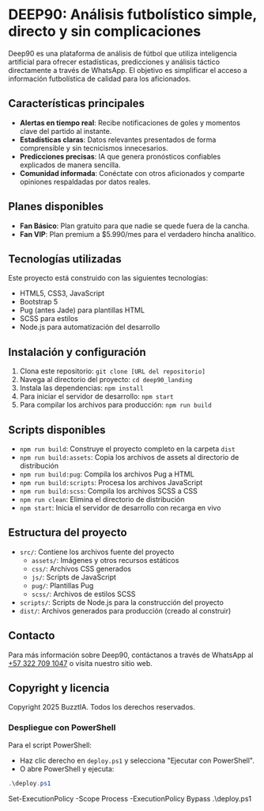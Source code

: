 # DEEP90: Análisis futbolístico simple, directo y sin complicaciones

Deep90 es una plataforma de análisis de fútbol que utiliza inteligencia artificial para ofrecer estadísticas, predicciones y análisis táctico directamente a través de WhatsApp. El objetivo es simplificar el acceso a información futbolística de calidad para los aficionados.

## Características principales

- **Alertas en tiempo real**: Recibe notificaciones de goles y momentos clave del partido al instante.
- **Estadísticas claras**: Datos relevantes presentados de forma comprensible y sin tecnicismos innecesarios.
- **Predicciones precisas**: IA que genera pronósticos confiables explicados de manera sencilla.
- **Comunidad informada**: Conéctate con otros aficionados y comparte opiniones respaldadas por datos reales.

## Planes disponibles

- **Fan Básico**: Plan gratuito para que nadie se quede fuera de la cancha.
- **Fan VIP**: Plan premium a $5.990/mes para el verdadero hincha analítico.

## Tecnologías utilizadas

Este proyecto está construido con las siguientes tecnologías:

- HTML5, CSS3, JavaScript
- Bootstrap 5
- Pug (antes Jade) para plantillas HTML
- SCSS para estilos
- Node.js para automatización del desarrollo

## Instalación y configuración

1. Clona este repositorio: `git clone [URL del repositorio]`
2. Navega al directorio del proyecto: `cd deep90_landing`
3. Instala las dependencias: `npm install`
4. Para iniciar el servidor de desarrollo: `npm start`
5. Para compilar los archivos para producción: `npm run build`

## Scripts disponibles

- `npm run build`: Construye el proyecto completo en la carpeta `dist`
- `npm run build:assets`: Copia los archivos de assets al directorio de distribución
- `npm run build:pug`: Compila los archivos Pug a HTML
- `npm run build:scripts`: Procesa los archivos JavaScript
- `npm run build:scss`: Compila los archivos SCSS a CSS
- `npm run clean`: Elimina el directorio de distribución
- `npm start`: Inicia el servidor de desarrollo con recarga en vivo

## Estructura del proyecto

- `src/`: Contiene los archivos fuente del proyecto
  - `assets/`: Imágenes y otros recursos estáticos
  - `css/`: Archivos CSS generados
  - `js/`: Scripts de JavaScript
  - `pug/`: Plantillas Pug
  - `scss/`: Archivos de estilos SCSS
- `scripts/`: Scripts de Node.js para la construcción del proyecto
- `dist/`: Archivos generados para producción (creado al construir)

## Contacto

Para más información sobre Deep90, contáctanos a través de WhatsApp al [+57 322 709 1047](https://wa.me/573227091047?text=Hola%20Deep90) o visita nuestro sitio web.

## Copyright y licencia

Copyright 2025 BuzztIA. Todos los derechos reservados.


### Despliegue con PowerShell

Para el script PowerShell:

- Haz clic derecho en `deploy.ps1` y selecciona "Ejecutar con PowerShell".
- O abre PowerShell y ejecuta:

```powershell
.\deploy.ps1
```

Set-ExecutionPolicy -Scope Process -ExecutionPolicy Bypass .\deploy.ps1